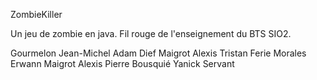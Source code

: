 ZombieKiller

Un jeu de zombie en java. Fil rouge de l'enseignement du BTS SIO2.

Gourmelon Jean-Michel
Adam Dief
Maigrot Alexis
Tristan Ferie
Morales Erwann
Maigrot Alexis
Pierre Bousquié 
Yanick Servant

